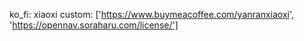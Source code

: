 ko_fi: xiaoxi
custom: ['https://www.buymeacoffee.com/yanranxiaoxi', 'https://opennav.soraharu.com/license/']
